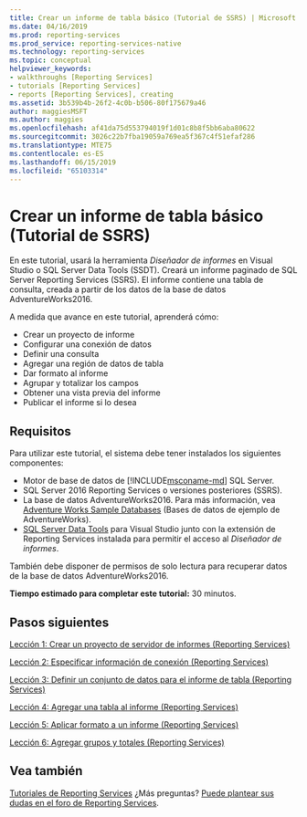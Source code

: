 ```yaml
---
title: Crear un informe de tabla básico (Tutorial de SSRS) | Microsoft Docs
ms.date: 04/16/2019
ms.prod: reporting-services
ms.prod_service: reporting-services-native
ms.technology: reporting-services
ms.topic: conceptual
helpviewer_keywords:
- walkthroughs [Reporting Services]
- tutorials [Reporting Services]
- reports [Reporting Services], creating
ms.assetid: 3b539b4b-26f2-4c0b-b506-80f175679a46
author: maggiesMSFT
ms.author: maggies
ms.openlocfilehash: af41da75d553794019f1d01c8b8f5bb6aba80622
ms.sourcegitcommit: 3026c22b7fba19059a769ea5f367c4f51efaf286
ms.translationtype: MTE75
ms.contentlocale: es-ES
ms.lasthandoff: 06/15/2019
ms.locfileid: "65103314"
---
```

# <a name="create-a-basic-table-report-ssrs-tutorial"></a>Crear un informe de tabla básico (Tutorial de SSRS)

En este tutorial, usará la herramienta *Diseñador de informes* en Visual Studio o SQL Server Data Tools (SSDT). Creará un informe paginado de SQL Server Reporting Services (SSRS). El informe contiene una tabla de consulta, creada a partir de los datos de la base de datos AdventureWorks2016.

A medida que avance en este tutorial, aprenderá cómo:
  
- Crear un proyecto de informe
- Configurar una conexión de datos
- Definir una consulta
- Agregar una región de datos de tabla
- Dar formato al informe
- Agrupar y totalizar los campos
- Obtener una vista previa del informe
- Publicar el informe si lo desea

## <a name="requirements"></a>Requisitos

Para utilizar este tutorial, el sistema debe tener instalados los siguientes componentes:

- Motor de base de datos de [!INCLUDE[msconame-md](../includes/msconame-md.md)] SQL Server.  
- SQL Server 2016 Reporting Services o versiones posteriores (SSRS).
- La base de datos AdventureWorks2016.  Para más información, vea [Adventure Works Sample Databases](https://github.com/Microsoft/sql-server-samples/releases) (Bases de datos de ejemplo de AdventureWorks).
- [SQL Server Data Tools](../ssdt/download-sql-server-data-tools-ssdt.md) para Visual Studio junto con la extensión de Reporting Services instalada para permitir el acceso al *Diseñador de informes*.
  
También debe disponer de permisos de solo lectura para recuperar datos de la base de datos AdventureWorks2016.

**Tiempo estimado para completar este tutorial:** 30 minutos.

## <a name="next-steps"></a>Pasos siguientes

[Lección 1: Crear un proyecto de servidor de informes &#40;Reporting Services&#41;](lesson-1-creating-a-report-server-project-reporting-services.md)

[Lección 2: Especificar información de conexión &#40;Reporting Services&#41;](lesson-2-specifying-connection-information-reporting-services.md)

[Lección 3: Definir un conjunto de datos para el informe de tabla &#40;Reporting Services&#41;](lesson-3-defining-a-dataset-for-the-table-report-reporting-services.md)

[Lección 4: Agregar una tabla al informe &#40;Reporting Services&#41;](lesson-4-adding-a-table-to-the-report-reporting-services.md)

[Lección 5: Aplicar formato a un informe &#40;Reporting Services&#41;](lesson-5-formatting-a-report-reporting-services.md)

[Lección 6: Agregar grupos y totales &#40;Reporting Services&#41;](lesson-6-adding-grouping-and-totals-reporting-services.md)

## <a name="see-also"></a>Vea también

[Tutoriales de Reporting Services](reporting-services-tutorials-ssrs.md) ¿Más preguntas? [Puede plantear sus dudas en el foro de Reporting Services](https://go.microsoft.com/fwlink/?LinkId=620231).
